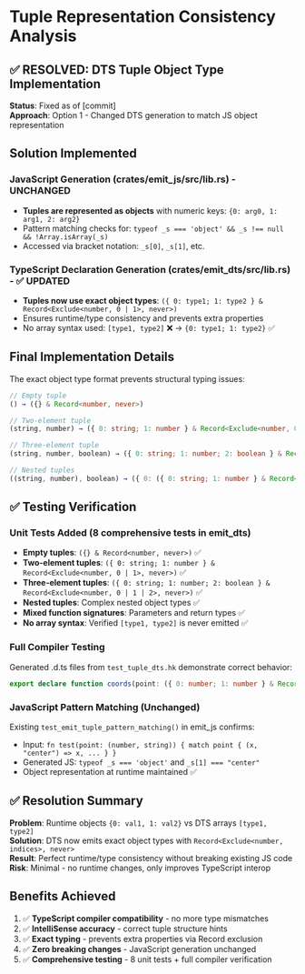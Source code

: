 # Tuple Representation Consistency Analysis

## ✅ RESOLVED: DTS Tuple Object Type Implementation

**Status**: Fixed as of [commit]  
**Approach**: Option 1 - Changed DTS generation to match JS object representation

## Solution Implemented

### JavaScript Generation (crates/emit_js/src/lib.rs) - UNCHANGED
- **Tuples are represented as objects** with numeric keys: `{0: arg0, 1: arg1, 2: arg2}`
- Pattern matching checks for: `typeof _s === 'object' && _s !== null && !Array.isArray(_s)`
- Accessed via bracket notation: `_s[0]`, `_s[1]`, etc.

### TypeScript Declaration Generation (crates/emit_dts/src/lib.rs) - ✅ UPDATED
- **Tuples now use exact object types**: `({ 0: type1; 1: type2 } & Record<Exclude<number, 0 | 1>, never>)`
- Ensures runtime/type consistency and prevents extra properties
- No array syntax used: `[type1, type2]` ❌ → `{0: type1; 1: type2}` ✅

## Final Implementation Details

The exact object type format prevents structural typing issues:
```typescript
// Empty tuple
() → ({} & Record<number, never>)

// Two-element tuple  
(string, number) → ({ 0: string; 1: number } & Record<Exclude<number, 0 | 1>, never>)

// Three-element tuple
(string, number, boolean) → ({ 0: string; 1: number; 2: boolean } & Record<Exclude<number, 0 | 1 | 2>, never>)

// Nested tuples
((string, number), boolean) → ({ 0: ({ 0: string; 1: number } & Record<Exclude<number, 0 | 1>, never>); 1: boolean } & Record<Exclude<number, 0 | 1>, never>)
```

## ✅ Testing Verification

### Unit Tests Added (8 comprehensive tests in emit_dts)
- **Empty tuples**: `({} & Record<number, never>)` ✅
- **Two-element tuples**: `({ 0: string; 1: number } & Record<Exclude<number, 0 | 1>, never>)` ✅  
- **Three-element tuples**: `({ 0: string; 1: number; 2: boolean } & Record<Exclude<number, 0 | 1 | 2>, never>)` ✅
- **Nested tuples**: Complex nested object types ✅
- **Mixed function signatures**: Parameters and return types ✅
- **No array syntax**: Verified `[type1, type2]` is never emitted ✅

### Full Compiler Testing
Generated .d.ts files from `test_tuple_dts.hk` demonstrate correct behavior:
```typescript
export declare function coords(point: ({ 0: number; 1: number } & Record<Exclude<number, 0 | 1>, never>)): ({ 0: string; 1: number } & Record<Exclude<number, 0 | 1>, never>);
```

### JavaScript Pattern Matching (Unchanged)
Existing `test_emit_tuple_pattern_matching()` in emit_js confirms:
- Input: `fn test(point: (number, string)) { match point { (x, "center") => x, ... } }`
- Generated JS: `typeof _s === 'object'` and `_s[1] === "center"`
- Object representation at runtime maintained ✅

## ✅ Resolution Summary

**Problem**: Runtime objects `{0: val1, 1: val2}` vs DTS arrays `[type1, type2]`  
**Solution**: DTS now emits exact object types with `Record<Exclude<number, indices>, never>`  
**Result**: Perfect runtime/type consistency without breaking existing JS code  
**Risk**: Minimal - no runtime changes, only improves TypeScript interop

## Benefits Achieved

1. ✅ **TypeScript compiler compatibility** - no more type mismatches  
2. ✅ **IntelliSense accuracy** - correct tuple structure hints
3. ✅ **Exact typing** - prevents extra properties via Record exclusion  
4. ✅ **Zero breaking changes** - JavaScript generation unchanged
5. ✅ **Comprehensive testing** - 8 unit tests + full compiler verification